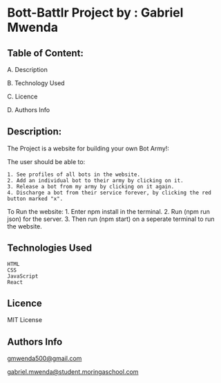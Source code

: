 # Bott-Battlr Project by : Gabriel Mwenda
## Table of Content:

A. Description

B. Technology Used

C. Licence

D. Authors Info
## Description:

The Project is a website for building your own Bot Army!:

The user should be able to:

    1. See profiles of all bots in the website.
    2. Add an individual bot to their army by clicking on it.
    3. Release a bot from my army by clicking on it again.
    4. Discharge a bot from their service forever, by clicking the red button marked "x".

To Run the website:
    1. Enter npm install in the terminal.
    2. Run (npm run json) for the server.
    3. Then run (npm start) on a seperate terminal to run the website.

## Technologies Used

    HTML
    CSS
    JavaScript
    React

## Licence

MIT License
## Authors Info

gmwenda500@gmail.com

gabriel.mwenda@student.moringaschool.com

